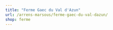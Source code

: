 ```yaml
---
title: "Ferme Gaec du Val d'Azun"
url: /arrens-marsous/ferme-gaec-du-val-dazun/
shop: ferme
---
```

